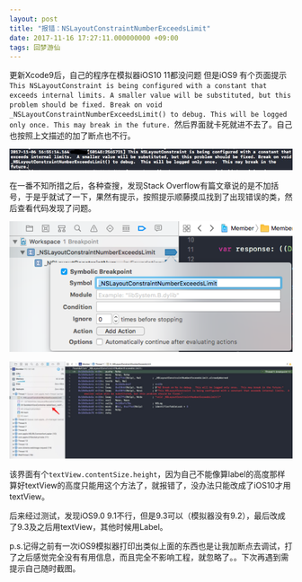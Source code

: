 ```yaml
---
layout: post
title: "报错：NSLayoutConstraintNumberExceedsLimit"
date: 2017-11-16 17:27:11.000000000 +09:00
tags: 回梦游仙
---
```


更新Xcode9后，自己的程序在模拟器iOS10 11都没问题 但是iOS9 有个页面提示`This NSLayoutConstraint is being configured with a constant that exceeds internal limits. A smaller value will be substituted, but this problem should be fixed. Break on void _NSLayoutConstraintNumberExceedsLimit() to debug. This will be logged only once. This may break in the future. `然后界面就卡死就进不去了。自己也按照上文描述的加了断点也不行。

![](/assets/images/2017/NSLayoutConstraintNumberExceedsLimit1.png)

在一番不知所措之后，各种查搜，发现Stack Overflow有篇文章说的是不加括号，于是乎就试了一下，果然有提示，按照提示顺藤摸瓜找到了出现错误的类，然后查看代码发现了问题。

![](/assets/images/2017/NSLayoutConstraintNumberExceedsLimit2.png)

![](/assets/images/2017/NSLayoutConstraintNumberExceedsLimit3.png)

该界面有个`textView.contentSize.height`，因为自己不能像算label的高度那样算好textView的高度只能用这个方法了，就报错了，没办法只能改成了iOS10才用textView。

后来经过测试，发现iOS9.0 9.1不行，但是9.3可以（模拟器没有9.2），最后改成了9.3及之后用textView，其他时候用Label。


p.s.记得之前有一次iOS9模拟器打印出类似上面的东西也是让我加断点去调试，打了之后感觉完全没有有用信息，而且完全不影响工程，就忽略了。。下次再遇到需提示自己随时截图。


